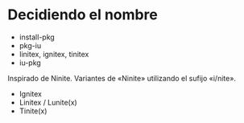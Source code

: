 # Decidiendo el nombre

- install-pkg
- pkg-iu
- linitex, ignitex, tinitex
- iu-pkg

Inspirado de Ninite.
Variantes de «Ninite» utilizando el sufijo «i/nite».

- Ignitex
- Linitex / Lunite(x)
- Tinite(x)
